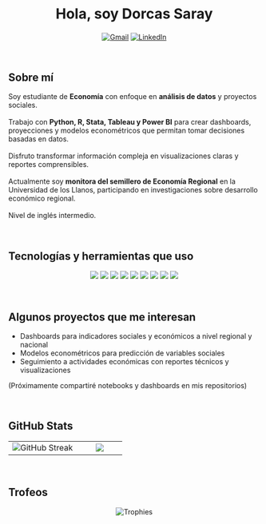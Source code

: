 <h1 align="center">Hola, soy Dorcas Saray</h1>

<p align="center">
  <a href="mailto:dorcascaicedomosquera@gmail.com" target="blank"><img align="center" src="https://img.shields.io/badge/Gmail-D14836?style=for-the-badge&logo=gmail&logoColor=white" alt="Gmail" /></a>
  <a href="https://www.linkedin.com/in/dorcas-caicedo" target="blank"><img align="center" src="https://img.shields.io/badge/LinkedIn-0077B5?style=for-the-badge&logo=linkedin&logoColor=white" alt="LinkedIn"/></a>
</p>

<br>

<h2>Sobre mí</h2>

<p align="left">
Soy estudiante de <strong>Economía</strong> con enfoque en <strong>análisis de datos</strong> y proyectos sociales.<br><br>
Trabajo con <strong>Python, R, Stata, Tableau y Power BI</strong> para crear dashboards, proyecciones y modelos econométricos que permitan tomar decisiones basadas en datos.<br><br>
Disfruto transformar información compleja en visualizaciones claras y reportes comprensibles.<br><br>
Actualmente soy <strong>monitora del semillero de Economía Regional</strong> en la Universidad de los Llanos, participando en investigaciones sobre desarrollo económico regional.<br><br>
Nivel de inglés intermedio.
</p>

<br>

<h2>Tecnologías y herramientas que uso</h2>

<p align="center">
  <img src="https://img.shields.io/badge/Python-3776AB?style=for-the-badge&logo=python&logoColor=white" />
  <img src="https://img.shields.io/badge/R-276DC3?style=for-the-badge&logo=r&logoColor=white" />
  <img src="https://img.shields.io/badge/Stata-005CAD?style=for-the-badge&logo=stata&logoColor=white" />
  <img src="https://img.shields.io/badge/Tableau-E97627?style=for-the-badge&logo=tableau&logoColor=white" />
  <img src="https://img.shields.io/badge/Power%20BI-F2C811?style=for-the-badge&logo=powerbi&logoColor=black" />
  <img src="https://img.shields.io/badge/Excel-217346?style=for-the-badge&logo=microsoft-excel&logoColor=white" />
  <img src="https://img.shields.io/badge/Jupyter-F37626?style=for-the-badge&logo=jupyter&logoColor=white" />
  <img src="https://img.shields.io/badge/VS%20Code-007ACC?style=for-the-badge&logo=visual-studio-code&logoColor=white" />
  <img src="https://img.shields.io/badge/GitHub-181717?style=for-the-badge&logo=github&logoColor=white" />
</p>

<br>

<h2>Algunos proyectos que me interesan</h2>

<ul>
  <li>Dashboards para indicadores sociales y económicos a nivel regional y nacional</li>
  <li>Modelos econométricos para predicción de variables sociales</li>
  <li>Seguimiento a actividades económicas con reportes técnicos y visualizaciones</li>
</ul>

<p>
(Próximamente compartiré notebooks y dashboards en mis repositorios)
</p>

<br>

<h2>GitHub Stats</h2>

<table>
<tr>
<td width="60%" align="center">
  <img src="https://github-readme-streak-stats.herokuapp.com/?user=Dorcas-Mosquera&theme=tokyonight&hide_border=false" alt="GitHub Streak"/>
</td>
<td width="40%" align="center">
  <img src="https://github-readme-stats.anuraghazra1.vercel.app/api/top-langs/?username=Dorcas-Mosquera&theme=tokyonight&hide_border=false&langs_count=6"/>
</td>
</tr>
</table>

<br>

<h2>Trofeos</h2>

<p align="center">
  <img src="https://github-profile-trophy.vercel.app/?username=Dorcas-Mosquera&theme=tokyonight&margin-w=5&margin-h=5&no-bg=true" alt="Trophies"/>
</p>

